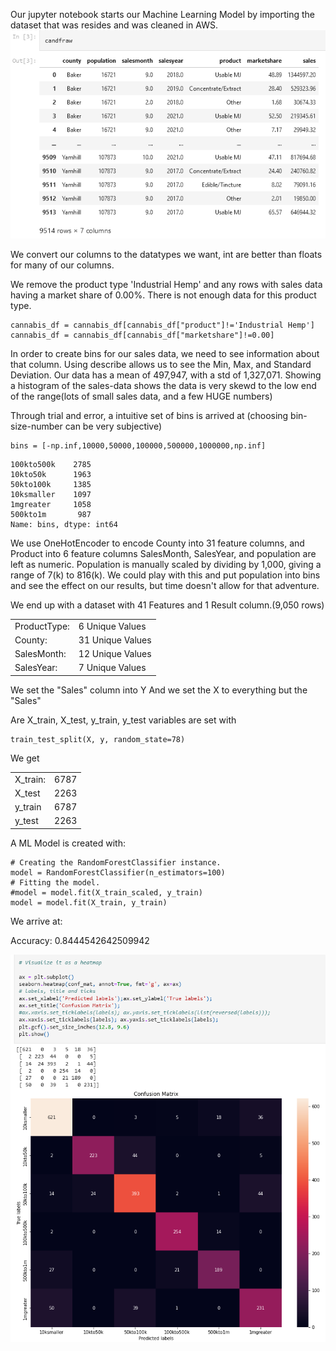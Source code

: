 Our jupyter notebook starts our Machine Learning Model by importing the dataset that was resides and was cleaned in AWS.
![rawdatasetforML](https://github.com/nedflowers/final_project/blob/main/imgs/rawdatasetforML.png)

We convert our columns to the datatypes we want, int are better than floats for many of our columns.

We remove the product type 'Industrial Hemp' and any rows with sales data having a market share of 0.00%.
There is not enough data for this product type.
```
cannabis_df = cannabis_df[cannabis_df["product"]!='Industrial Hemp']
cannabis_df = cannabis_df[cannabis_df["marketshare"]!=0.00]
```

In order to create bins for our sales data, we need to see information about that column.
Using describe allows us to see the Min, Max, and Standard Deviation.
Our data has a mean of 497,947, with a std of 1,327,071.
Showing a histogram of the sales-data shows the data is very skewd to the low end of the range(lots of small sales data, and a few HUGE numbers)

Through trial and error, a intuitive set of bins is arrived at (choosing bin-size-number can be very subjective)
```
bins = [-np.inf,10000,50000,100000,500000,1000000,np.inf]
```
```
100kto500k    2785
10kto50k      1963
50kto100k     1385
10ksmaller    1097
1mgreater     1058
500kto1m       987
Name: bins, dtype: int64
```

We use OneHotEncoder to encode County into 31 feature columns, and Product into 6 feature columns
SalesMonth, SalesYear, and population are left as numeric.
Population is manually scaled by dividing by 1,000, giving a range of 7(k) to 816(k).
We could play with this and put population into bins and see the effect on our results, but time doesn't allow for that adventure.

We end up with a dataset with 41 Features and 1 Result column.(9,050 rows)

<table>
  <tr><td>ProductType:</td><td>6 Unique Values</td></tr>
  <tr><td>County:</td><td>31 Unique Values</td></tr>
  <tr><td>SalesMonth:</td><td>12 Unique Values</td></tr>
  <tr><td>SalesYear:</td><td>7 Unique Values</td></tr>
</table>

We set the "Sales" column into Y
And we set the X to everything but the "Sales"

Are X_train, X_test, y_train, y_test variables 
are set with 
```
train_test_split(X, y, random_state=78)
```

We get 
<table>
  <tr><td>X_train: </td><td>6787</td></tr>
  <tr><td>X_test</td><td>2263</td></tr>
  <tr><td>y_train</td><td>6787</td></tr>
  <tr><td>y_test</td><td>2263</td></tr>
</table>

A ML Model is created with:
```
# Creating the RandomForestClassifier instance.
model = RandomForestClassifier(n_estimators=100)
# Fitting the model.
#model = model.fit(X_train_scaled, y_train)
model = model.fit(X_train, y_train)
```

We arrive at:

Accuracy: 0.8444542642509942

![MLreadmeConfusionMatrix](https://github.com/nedflowers/final_project/blob/main/imgs/MLreadmeConfusionMatrix.png)




